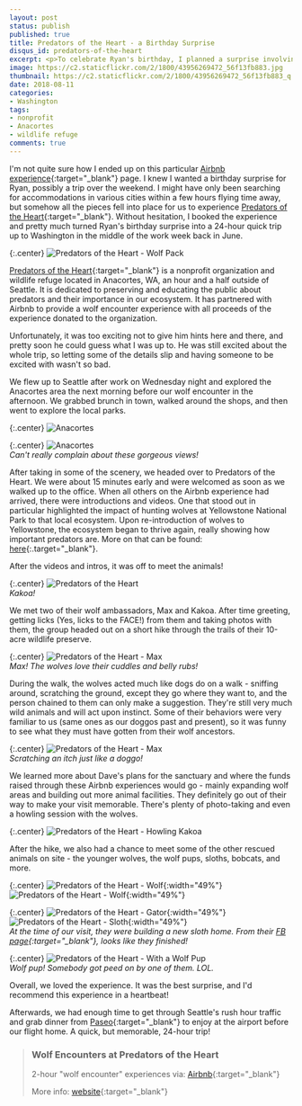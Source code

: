 ```yaml
---
layout: post
status: publish
published: true
title: Predators of the Heart - a Birthday Surprise
disqus_id: predators-of-the-heart
excerpt: <p>To celebrate Ryan's birthday, I planned a surprise involving a 24-hour trip to hang out with wolves. Needless to say, it surpassed our expectations. Definitely check out Predators of the Heart - such a great organization!</p>
image: https://c2.staticflickr.com/2/1800/43956269472_56f13fb883.jpg
thumbnail: https://c2.staticflickr.com/2/1800/43956269472_56f13fb883_q.jpg
date: 2018-08-11
categories:
- Washington
tags: 
- nonprofit
- Anacortes
- wildlife refuge
comments: true
---
```

I'm not quite sure how I ended up on this particular [Airbnb experience](https://www.airbnb.com/experiences/47240){:target="_blank"} page. I knew I wanted a birthday surprise for Ryan, possibly a trip over the weekend. I might have only been searching for accommodations in various cities within a few hours flying time away, but somehow all the pieces fell into place for us to experience [Predators of the Heart](http://www.predatorsoftheheart.com/){:target="_blank"}. Without hesitation, I booked the experience and pretty much turned Ryan's birthday surprise into a 24-hour quick trip up to Washington in the middle of the work week back in June.

{:.center}
![Predators of the Heart - Wolf Pack](https://c2.staticflickr.com/2/1833/43956270352_29ca98e8d0_b.jpg)

[Predators of the Heart](http://www.predatorsoftheheart.com/){:target="_blank"} is a nonprofit organization and wildlife refuge located in Anacortes, WA, an hour and a half outside of Seattle. It is dedicated to preserving and educating the public about predators and their importance in our ecosystem. It has partnered with Airbnb to provide a wolf encounter experience with all proceeds of the experience donated to the organization. 

Unfortunately, it was too exciting not to give him hints here and there, and pretty soon he could guess what I was up to. He was still excited about the whole trip, so letting some of the details slip and having someone to be excited with wasn't so bad.

We flew up to Seattle after work on Wednesday night and explored the Anacortes area the next morning before our wolf encounter in the afternoon. We grabbed brunch in town, walked around the shops, and then went to explore the local parks.

{:.center}
![Anacortes](https://c2.staticflickr.com/2/1832/42198108610_397ccd0a02_b.jpg)

{:.center}
![Anacortes](https://c2.staticflickr.com/2/1839/43101799085_800889ac9d_b.jpg)  
*Can't really complain about these gorgeous views!*

After taking in some of the scenery, we headed over to Predators of the Heart. We were about 15 minutes early and were welcomed as soon as we walked up to the office. When all others on the Airbnb experience had arrived, there were introductions and videos. One that stood out in particular highlighted the impact of hunting wolves at Yellowstone National Park to that local ecosystem. Upon re-introduction of wolves to Yellowstone, the ecosystem began to thrive again, really showing how important predators are. More on that can be found: [here](https://en.wikipedia.org/wiki/History_of_wolves_in_Yellowstone){:.target="_blank"}. 

After the videos and intros, it was off to meet the animals!

{:.center}
![Predators of the Heart](https://c2.staticflickr.com/2/1775/29067498327_a0188dbe49_b.jpg)  
*Kakoa!*

We met two of their wolf ambassadors, Max and Kakoa. After time greeting, getting licks (Yes, licks to the FACE!) from them and taking photos with them, the group headed out on a short hike through the trails of their 10-acre wildlife preserve. 

{:.center}
![Predators of the Heart - Max](https://c1.staticflickr.com/1/932/43956268652_982a04e768_b.jpg)  
*Max! The wolves love their cuddles and belly rubs!*

During the walk, the wolves acted much like dogs do on a walk - sniffing around, scratching the ground, except they go where they want to, and the person chained to them can only make a suggestion. They're still very much wild animals and will act upon instinct. Some of their behaviors were very familiar to us (same ones as our doggos past and present), so it was funny to see what they must have gotten from their wolf ancestors.

{:.center}
![Predators of the Heart - Max](https://c1.staticflickr.com/1/937/43101800615_3de7c91587_b.jpg)  
*Scratching an itch just like a doggo!*

We learned more about Dave's plans for the sanctuary and where the funds raised through these Airbnb experiences would go - mainly expanding wolf areas and building out more animal facilities. They definitely go out of their way to make your visit memorable. There's plenty of photo-taking and even a howling session with the wolves. 

{:.center}
![Predators of the Heart - Howling Kakoa](https://c2.staticflickr.com/2/1800/43956269472_56f13fb883_b.jpg)

After the hike, we also had a chance to meet some of the other rescued animals on site - the younger wolves, the wolf pups, sloths, bobcats, and more. 

{:.center}
![Predators of the Heart - Wolf](https://c1.staticflickr.com/1/937/44007982721_7eb31edbfd_c.jpg "Predators of the Heart - Wolf"){:width="49%"} ![Predators of the Heart - Wolf](https://c1.staticflickr.com/1/942/44007983521_dbf865aa05_c.jpg "Predators of the Heart - Wolf"){:width="49%"}

{:.center}
![Predators of the Heart - Gator](https://c2.staticflickr.com/2/1818/44007984251_7f44ff9c84_c.jpg "Predators of the Heart - Gator"){:width="49%"} ![Predators of the Heart - Sloth](https://c2.staticflickr.com/2/1796/44007985301_7d5ef4ef1c_c.jpg "Predators of the Heart - Sloth"){:width="49%"}  
*At the time of our visit, they were building a new sloth home. From their [FB page](https://www.facebook.com/pothwildlife){:target="_blank"}, looks like they finished!*

{:.center}
![Predators of the Heart - With a Wolf Pup](https://c2.staticflickr.com/2/1816/43956271082_c5b06fbfd5_b.jpg)  
*Wolf pup! Somebody got peed on by one of them. LOL.*

Overall, we loved the experience. It was the best surprise, and I'd recommend this experience in a heartbeat! 

Afterwards, we had enough time to get through Seattle's rush hour traffic and grab dinner from [Paseo](http://www.paseorestaurants.com/){:target="_blank"} to enjoy at the airport before our flight home. A quick, but memorable, 24-hour trip!

>### Wolf Encounters at Predators of the Heart
>
>2-hour "wolf encounter" experiences via: [Airbnb](https://www.airbnb.com/experiences/47240){:target="_blank"}
>
>More info: [website](http://www.predatorsoftheheart.com/wolf-encounters){:target="_blank"}
>
>